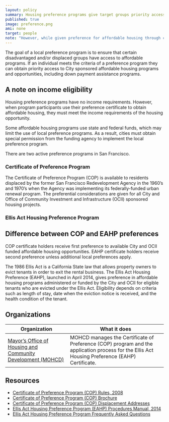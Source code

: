 ```yaml
---
layout: policy
summary: Housing preference programs give target groups priority access to affordable housing programs.
published: true
image: preference.png
ami: none
target: people
note: "However, while given preference for affordable housing through certificates of preference, certificate holders must meet the income eligibility for whichever other program in which they are seeking to participate."
---
```


The goal of a local preference program is to ensure that certain disadvantaged and/or displaced groups have access to affordable programs. If an individual meets the criteria of a preference program they can obtain priority access to City sponsored affordable housing programs and opportunities, including down payment assistance programs.

<aside role="complementary" class="well">
<h1>A  note on income eligibility</h1>
<p>Housing preference programs have no income requirements.  However, when program participants use their preference certificate to obtain affordable housing, they must meet the income requirements of the housing opportunity. </p>
</aside>

Some affordable housing programs use state and federal funds, which may limit the use of local preference programs. As a result, cities must obtain special permission from the funding agency to implement the local preference program.

There are two active preference programs in San Francisco.

###  Certificate of Preference Program
The Certificate of Preference Program (COP) is available to residents displaced by the former San Francisco Redevelopment Agency in the 1960’s and 1970’s when the Agency was implementing its federally-funded urban renewal program. The preferential considerations are given for all City and Office of Community Investment and Infrastructure (OCII) sponsored housing projects. 

### Ellis Act Housing Preference Program

<aside role="complementary" class="well">
<h1>Difference between COP and EAHP preferences</h1>
<p>COP certificate holders receive first preference to available City and OCII funded affordable housing opportunities. EAHP certificate holders receive second preference unless additional local preferences apply.</p>
</aside>

The 1986 Ellis Act is a California State law that allows property owners to evict tenants in order to exit the rental business.
The Ellis Act Housing Preference (EAHP), launched in April 2014, gives preference in affordable housing programs administered or funded by the City and OCII for eligible tenants who are evicted under the Ellis Act. Eligibility depends on criteria such as length of stay, date when the eviction notice is received, and the health condition of the tenant. 

## Organizations
Organization | What it does
-------------|--------------
[Mayor’s Office of Housing and Community Development (MOHCD)](http://sf-moh.org/)	| MOHCD manages the Certificate of Preference (COP) program and the application process for the Ellis Act Housing Preference (EAHP) Certificate.

## Resources
- [Certificate of Preference Program (COP) Rules, 2008](http://sf-moh.org/modules/showdocument.aspx?documentid=7516)
- [Certificate of Preference Program (COP) Brochure](http://sf-moh.org/modules/showdocument.aspx?documentid=7517)
- [Certificate of Preference Program (COP) Displacement Addresses](http://sf-moh.org/index.aspx?page=1155)
- [Ellis Act Housing Preference Program (EAHP) Procedures Manual, 2014](http://sf-moh.org/modules/showdocument.aspx?documentid=7921)
- [Ellis Act Housing Preference Program Frequently Asked Questions](http://sf-moh.org/modules/showdocument.aspx?documentid=7938)
